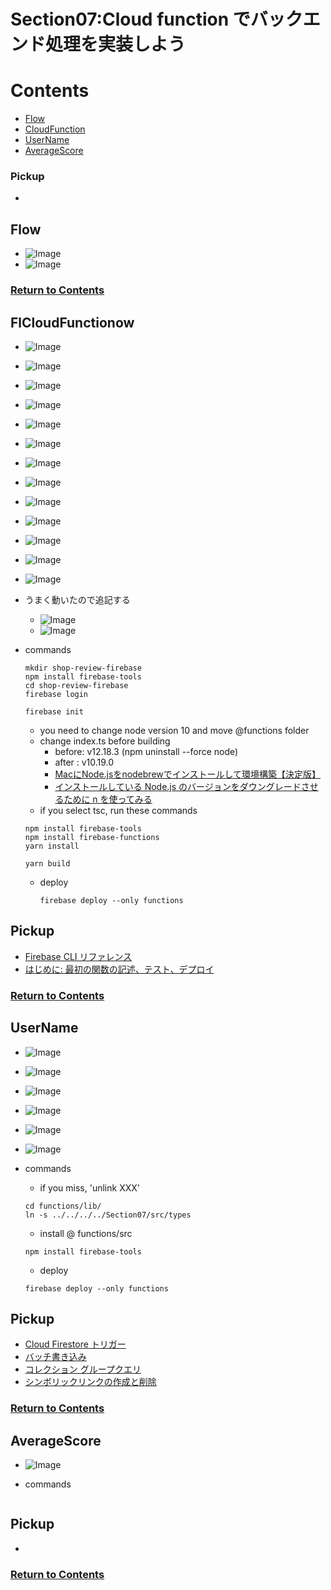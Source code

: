 # Section07:Cloud function でバックエンド処理を実装しよう

<a id = "contents">

# Contents
* [Flow](#flow)
* [CloudFunction](#CloudFunction)
* [UserName](#UserName)
* [AverageScore](#AverageScore)

### Pickup
* 


<a id = "flow">

## Flow
* ![Image](../src/Section07/images/init001.png)
* ![Image](../src/Section07/images/init002.png)

### [Return to Contents](#contents)


<a id = "CloudFunction">

## FlCloudFunctionow
* ![Image](../src/Section07/images/cloud001.png)
* ![Image](../src/Section07/images/cloud002.png)
* ![Image](../src/Section07/images/cloud003.png)
* ![Image](../src/Section07/images/cloud004.png)
* ![Image](../src/Section07/images/cloud005.png)
* ![Image](../src/Section07/images/cloud006.png)
* ![Image](../src/Section07/images/cloud007.png)
* ![Image](../src/Section07/images/cloud008.png)
* ![Image](../src/Section07/images/cloud009.png)
* ![Image](../src/Section07/images/cloud010.png)
* ![Image](../src/Section07/images/cloud011.png)
* ![Image](../src/Section07/images/cloud012.png)
* ![Image](../src/Section07/images/cloud013.png)

* うまく動いたので追記する
  * ![Image](../src/Section07/images/cloud014.png)
  * ![Image](../src/Section07/images/cloud015.png)

* commands
   ```
   mkdir shop-review-firebase
   npm install firebase-tools
   cd shop-review-firebase
   firebase login
   ```
   ```
   firebase init
   ```
   * you need to change node version 10 and move @functions folder
   * change index.ts before building 
     * before: v12.18.3 (npm  uninstall --force node)
     * after : v10.19.0
     * [MacにNode.jsをnodebrewでインストールして環境構築【決定版】](https://qiita.com/7110/items/efe0be1be11bed1db143)
     * [インストールしている Node.js のバージョンをダウングレードさせるために n を使ってみる](https://zenn.dev/ymasaoka/articles/using-n-for-downgrade-nodejs)
    * if you select tsc, run these commands
     ```
     npm install firebase-tools
     npm install firebase-functions
     yarn install
     ```
     ```
     yarn build
     ```
  
  * deploy
    ```
    firebase deploy --only functions 
    ```

## Pickup
* [Firebase CLI リファレンス](https://firebase.google.com/docs/cli)
* [はじめに: 最初の関数の記述、テスト、デプロイ](https://firebase.google.com/docs/functions/get-started)

### [Return to Contents](#contents)


<a id = "UserName">

## UserName
* ![Image](../src/Section07/images/username001.png)
* ![Image](../src/Section07/images/username002.png)
* ![Image](../src/Section07/images/username003.png)
* ![Image](../src/Section07/images/username004.png)
* ![Image](../src/Section07/images/username005.png)
* ![Image](../src/Section07/images/username006.png)

* commands
  * if you miss, 'unlink XXX'
  ```
  cd functions/lib/
  ln -s ../../../../Section07/src/types
  ```
  * install @ functions/src
  ```
  npm install firebase-tools
  ```

  * deploy
  ```
  firebase deploy --only functions 
  ```

## Pickup
* [Cloud Firestore トリガー](https://firebase.google.com/docs/functions/firestore-events)
* [バッチ書き込み](https://firebase.google.com/docs/firestore/manage-data/transactions#batched-writes)
* [コレクション グループクエリ](https://firebase.google.com/docs/firestore/query-data/queries#collection-group-query)
* [シンボリックリンクの作成と削除](https://qiita.com/colorrabbit/items/2e99304bd92201261c60)

### [Return to Contents](#contents)


<a id = "AverageScore">

## AverageScore
* ![Image](../src/Section07/images/ave001.png)

* commands
  ```
  ```

## Pickup
* []()

### [Return to Contents](#contents)
